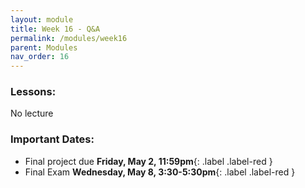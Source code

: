 ```yaml
---
layout: module
title: Week 16 - Q&A
permalink: /modules/week16
parent: Modules
nav_order: 16
---
```



### Lessons:
No lecture


### Important Dates:
* Final project due **Friday, May 2, 11:59pm**{: .label .label-red }
* Final Exam **Wednesday, May 8, 3:30-5:30pm**{: .label .label-red }




